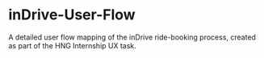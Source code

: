 # inDrive-User-Flow
A detailed user flow mapping of the inDrive ride-booking process, created as part of the HNG Internship UX task.
